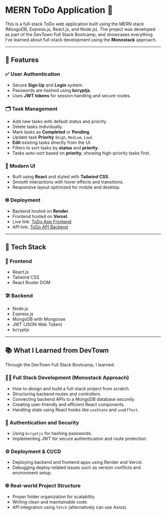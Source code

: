 # MERN ToDo Application 📝

This is a full-stack ToDo web application built using the MERN stack (MongoDB, Express.js, React.js, and Node.js). The project was developed as part of the DevTown Full Stack Bootcamp, and showcases everything I’ve learned about full-stack development using the **Monostack** approach.

---

## 🌟 Features

### ✅ User Authentication
- Secure **Sign Up** and **Login** system.
- Passwords are hashed using **bcryptjs**.
- Uses **JWT tokens** for session handling and secure routes.
  
### 🗂️ Task Management
- Add new tasks with default status and priority.
- Delete tasks individually.
- Mark tasks as **Completed** or **Pending**.
- Update task **Priority** (`High`, `Medium`, `Low`).
- **Edit** existing tasks directly from the UI.
- Filters to sort tasks by **status** and **priority**.
- Tasks auto-sort based on **priority**, showing high-priority tasks first.

### 🎨 Modern UI
- Built using **React** and styled with **Tailwind CSS**.
- Smooth interactions with hover effects and transitions.
- Responsive layout optimized for mobile and desktop.

### 🌐 Deployment
- Backend hosted on **Render**.
- Frontend hosted on **Vercel**.
- Live link: [ToDo App Frontend](https://your-frontend.vercel.app)
- API link: [ToDo API Backend](https://todobackendd-ou32.onrender.com)

---

## 🔧 Tech Stack

### 🚀 Frontend
- React.js
- Tailwind CSS
- React Router DOM

### 🛠️ Backend
- Node.js
- Express.js
- MongoDB with Mongoose
- JWT (JSON Web Token)
- bcryptjs

---

## 📚 What I Learned from DevTown

Through the DevTown Full Stack Bootcamp, I learned:

### 👨‍💻 Full Stack Development (Monostack Approach)
- How to design and build a full-stack project from scratch.
- Structuring backend routes and controllers.
- Connecting backend APIs to a MongoDB database securely.
- Creating user-friendly and efficient React components.
- Handling state using React hooks like `useState` and `useEffect`.

### 🔐 Authentication and Security
- Using `bcryptjs` for hashing passwords.
- Implementing JWT for secure authentication and route protection.

### ⚙️ Deployment & CI/CD
- Deploying backend and frontend apps using Render and Vercel.
- Debugging deploy-related issues such as version conflicts and environment setup.

### 🌐 Real-world Project Structure
- Proper folder organization for scalability.
- Writing clean and maintainable code.
- API integration using `fetch` (alternatively can use Axios).
